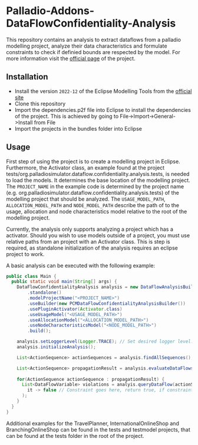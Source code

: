 # Palladio-Addons-DataFlowConfidentiality-Analysis

This repository contains an analysis to extract dataflows from a palladio modelling project,
analyze their data characteristics and formulate constraints to check if definied bounds are respected by the model.
For more information visit the [official page](https://fluidtrust.ipd.kit.edu/home/) of the project.

## Installation

- Install the version `2022-12` of the Eclipse Modelling Tools from the
  [official site](https://www.eclipse.org/downloads/packages/release/2022-12/r/eclipse-modeling-tools)
- Clone this repository
- Import the dependencies.p2f file into Eclipse to install the dependencies of the project.
  This is achieved by going to File->Import->General->Install from File
- Import the projects in the bundles folder into Eclipse

## Usage

First step of using the project is to create a modelling project in Eclipse.
Furthermore, the Activator class,
an example found at the project tests/org.palladiosimulator.dataflow.confidentiality.analysis.tests,
is needed to load the models.
It determines the base location of the modelling project.
The `PROJECT_NAME` in the example code is determined by the project name
(e.g. org.palladiosimulator.dataflow.confidentiality.analysis.tests) of the modelling project that should be analyzed.
The `USAGE_MODEL_PATH`, `ALLOCATION_MODEL_PATH` and `NODE_MODEL_PATH` describe the path of to the usage, allocation and node characteristics model relative to the root of the modelling project.

Currently, the analysis only supports analyzing a project which has a activator.
Should you wish to use models outside of a project, you must use relative paths from an project with an Activator class.
This is step is required, as standalone initialization of the analysis requires an eclipse project to work.

A basic analysis can be executed with the following example:

```java
public class Main {
  public static void main(String[] args) {
    DataFlowConfidentialityAnalysis analysis = new DataFlowAnalysisBuilder()
        .standalone()
        .modelProjectName("<PROJECT_NAME>")
        .useBuilder(new PCMDataFlowConfidentialityAnalysisBuilder())
        .usePluginActivator(Activator.class)
        .useUsageModel("<USAGE_MODEL_PATH>")
        .useAllocationModel("<ALLOCATION_MODEL_PATH>")
        .useNodeCharacteristicsModel("<NODE_MODEL_PATH>")
        .build();

    analysis.setLoggerLevel(Logger.TRACE); // Set desired logger level. Level.TRACE provides additional propagation Information
    analysis.initializeAnalysis();

    List<ActionSequence> actionSequences = analysis.findAllSequences();

    List<ActionSequence> propagationResult = analysis.evaluateDataFlows(actionSequences);
    
    for(ActionSequence actionSequence : propagationResult) {
      List<DataFlowVariable> violations = analyis.queryDataFlow(actionSequence,
        it -> false // Constraint goes here, return true, if constraint is violated
      );
    }
  }
}
```

Additional examples for the TravelPlanner, InternationalOnlineShop and BranchingOnlineShop can be found in the tests and testmodel projects, that can be found at the tests folder in the root of the project.
